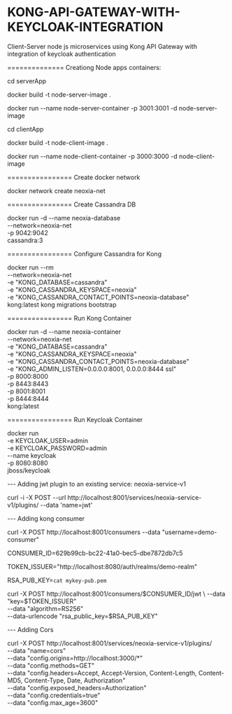 # KONG-API-GATEWAY-WITH-KEYCLOAK-INTEGRATION
Client-Server node js microservices using Kong API Gateway with integration of keycloak authentication

============== Creationg Node apps containers:

cd serverApp

docker build -t node-server-image .

docker run --name node-server-container -p 3001:3001 -d node-server-image

cd clientApp

docker build -t node-client-image .

docker run --name node-client-container -p 3000:3000 -d node-client-image

================ Create docker network

docker network create neoxia-net

================ Create Cassandra DB

docker run -d --name neoxia-database \
               --network=neoxia-net \
               -p 9042:9042 \
               cassandra:3

================ Configure Cassandra for Kong

docker run --rm \
     --network=neoxia-net \
     -e "KONG_DATABASE=cassandra" \
     -e "KONG_CASSANDRA_KEYSPACE=neoxia" \
     -e "KONG_CASSANDRA_CONTACT_POINTS=neoxia-database" \
     kong:latest kong migrations bootstrap

================ Run Kong Container

docker run -d --name neoxia-container\
     --network=neoxia-net \
     -e "KONG_DATABASE=cassandra" \
     -e "KONG_CASSANDRA_KEYSPACE=neoxia" \
     -e "KONG_CASSANDRA_CONTACT_POINTS=neoxia-database" \
     -e "KONG_ADMIN_LISTEN=0.0.0.0:8001, 0.0.0.0:8444 ssl" \
     -p 8000:8000 \
     -p 8443:8443 \
     -p 8001:8001 \
     -p 8444:8444 \
     kong:latest

================ Run Keycloak Container

docker run \
  -e KEYCLOAK_USER=admin \
  -e KEYCLOAK_PASSWORD=admin \
  --name keycloak \
  -p 8080:8080 \
  jboss/keycloak


--- Adding jwt plugin to an existing service: neoxia-service-v1

curl -i -X POST --url http://localhost:8001/services/neoxia-service-v1/plugins/ --data 'name=jwt'

--- Adding kong consumer

curl -X POST http://localhost:8001/consumers --data "username=demo-consumer"

CONSUMER_ID=629b99cb-bc22-41a0-bec5-dbe7872db7c5

TOKEN_ISSUER="http://localhost:8080/auth/realms/demo-realm"

RSA_PUB_KEY=`cat mykey-pub.pem`

curl -X POST http://localhost:8001/consumers/$CONSUMER_ID/jwt \
  --data "key=$TOKEN_ISSUER" \
  --data "algorithm=RS256" \
  --data-urlencode "rsa_public_key=$RSA_PUB_KEY"

--- Adding Cors

curl -X POST http://localhost:8001/services/neoxia-service-v1/plugins/ \
  --data "name=cors" \
  --data "config.origins=http://localhost:3000/*" \
  --data "config.methods=GET" \
  --data "config.headers=Accept, Accept-Version, Content-Length, Content-MD5, Content-Type, Date, Authorization" \
  --data "config.exposed_headers=Authorization" \
  --data "config.credentials=true" \
  --data "config.max_age=3600"
